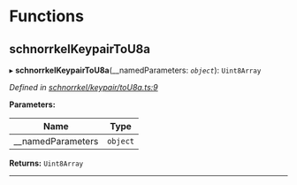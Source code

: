 

# Functions

<a id="schnorrkelkeypairtou8a"></a>

##  schnorrkelKeypairToU8a

▸ **schnorrkelKeypairToU8a**(__namedParameters: *`object`*): `Uint8Array`

*Defined in [schnorrkel/keypair/toU8a.ts:9](https://github.com/polkadot-js/common/blob/e8454de/packages/util-crypto/src/schnorrkel/keypair/toU8a.ts#L9)*

**Parameters:**

| Name | Type |
| ------ | ------ |
| __namedParameters | `object` |

**Returns:** `Uint8Array`

___

